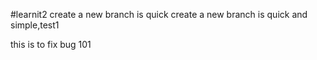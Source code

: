 #learnit2
create a new branch is quick
create a new branch is quick and simple,test1

this is to fix bug 101
